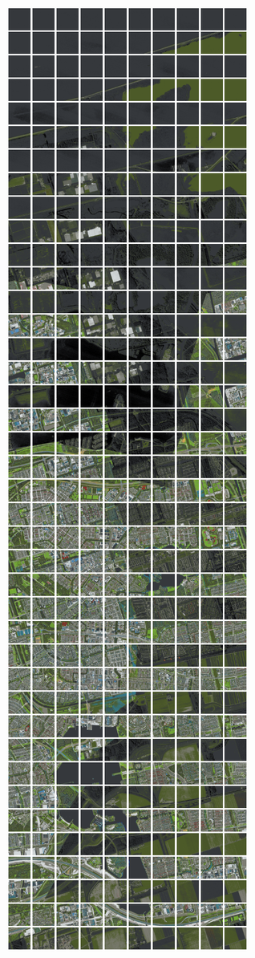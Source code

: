 <html>
<div>
<img src="https://github.com/HakkaTjakka/NL_TILE_MAP/blob/main/18/623/-1053/r.6230.-10530.png" height="44" width="44">
<img src="https://github.com/HakkaTjakka/NL_TILE_MAP/blob/main/18/623/-1053/r.6231.-10530.png" height="44" width="44">
<img src="https://github.com/HakkaTjakka/NL_TILE_MAP/blob/main/18/623/-1053/r.6232.-10530.png" height="44" width="44">
<img src="https://github.com/HakkaTjakka/NL_TILE_MAP/blob/main/18/623/-1053/r.6233.-10530.png" height="44" width="44">
<img src="https://github.com/HakkaTjakka/NL_TILE_MAP/blob/main/18/623/-1053/r.6234.-10530.png" height="44" width="44">
<img src="https://github.com/HakkaTjakka/NL_TILE_MAP/blob/main/18/623/-1053/r.6235.-10530.png" height="44" width="44">
<img src="https://github.com/HakkaTjakka/NL_TILE_MAP/blob/main/18/623/-1053/r.6236.-10530.png" height="44" width="44">
<img src="https://github.com/HakkaTjakka/NL_TILE_MAP/blob/main/18/623/-1053/r.6237.-10530.png" height="44" width="44">
<img src="https://github.com/HakkaTjakka/NL_TILE_MAP/blob/main/18/623/-1053/r.6238.-10530.png" height="44" width="44">
<img src="https://github.com/HakkaTjakka/NL_TILE_MAP/blob/main/18/623/-1053/r.6239.-10530.png" height="44" width="44">
<img src="https://github.com/HakkaTjakka/NL_TILE_MAP/blob/main/18/624/-1053/r.6240.-10530.png" height="44" width="44">
<img src="https://github.com/HakkaTjakka/NL_TILE_MAP/blob/main/18/624/-1053/r.6241.-10530.png" height="44" width="44">
<img src="https://github.com/HakkaTjakka/NL_TILE_MAP/blob/main/18/624/-1053/r.6242.-10530.png" height="44" width="44">
<img src="https://github.com/HakkaTjakka/NL_TILE_MAP/blob/main/18/624/-1053/r.6243.-10530.png" height="44" width="44">
<img src="https://github.com/HakkaTjakka/NL_TILE_MAP/blob/main/18/624/-1053/r.6244.-10530.png" height="44" width="44">
<img src="https://github.com/HakkaTjakka/NL_TILE_MAP/blob/main/18/624/-1053/r.6245.-10530.png" height="44" width="44">
<img src="https://github.com/HakkaTjakka/NL_TILE_MAP/blob/main/18/624/-1053/r.6246.-10530.png" height="44" width="44">
<img src="https://github.com/HakkaTjakka/NL_TILE_MAP/blob/main/18/624/-1053/r.6247.-10530.png" height="44" width="44">
<img src="https://github.com/HakkaTjakka/NL_TILE_MAP/blob/main/18/624/-1053/r.6248.-10530.png" height="44" width="44">
<img src="https://github.com/HakkaTjakka/NL_TILE_MAP/blob/main/18/624/-1053/r.6249.-10530.png" height="44" width="44">
<br>
<img src="https://github.com/HakkaTjakka/NL_TILE_MAP/blob/main/18/623/-1053/r.6230.-10529.png" height="44" width="44">
<img src="https://github.com/HakkaTjakka/NL_TILE_MAP/blob/main/18/623/-1053/r.6231.-10529.png" height="44" width="44">
<img src="https://github.com/HakkaTjakka/NL_TILE_MAP/blob/main/18/623/-1053/r.6232.-10529.png" height="44" width="44">
<img src="https://github.com/HakkaTjakka/NL_TILE_MAP/blob/main/18/623/-1053/r.6233.-10529.png" height="44" width="44">
<img src="https://github.com/HakkaTjakka/NL_TILE_MAP/blob/main/18/623/-1053/r.6234.-10529.png" height="44" width="44">
<img src="https://github.com/HakkaTjakka/NL_TILE_MAP/blob/main/18/623/-1053/r.6235.-10529.png" height="44" width="44">
<img src="https://github.com/HakkaTjakka/NL_TILE_MAP/blob/main/18/623/-1053/r.6236.-10529.png" height="44" width="44">
<img src="https://github.com/HakkaTjakka/NL_TILE_MAP/blob/main/18/623/-1053/r.6237.-10529.png" height="44" width="44">
<img src="https://github.com/HakkaTjakka/NL_TILE_MAP/blob/main/18/623/-1053/r.6238.-10529.png" height="44" width="44">
<img src="https://github.com/HakkaTjakka/NL_TILE_MAP/blob/main/18/623/-1053/r.6239.-10529.png" height="44" width="44">
<img src="https://github.com/HakkaTjakka/NL_TILE_MAP/blob/main/18/624/-1053/r.6240.-10529.png" height="44" width="44">
<img src="https://github.com/HakkaTjakka/NL_TILE_MAP/blob/main/18/624/-1053/r.6241.-10529.png" height="44" width="44">
<img src="https://github.com/HakkaTjakka/NL_TILE_MAP/blob/main/18/624/-1053/r.6242.-10529.png" height="44" width="44">
<img src="https://github.com/HakkaTjakka/NL_TILE_MAP/blob/main/18/624/-1053/r.6243.-10529.png" height="44" width="44">
<img src="https://github.com/HakkaTjakka/NL_TILE_MAP/blob/main/18/624/-1053/r.6244.-10529.png" height="44" width="44">
<img src="https://github.com/HakkaTjakka/NL_TILE_MAP/blob/main/18/624/-1053/r.6245.-10529.png" height="44" width="44">
<img src="https://github.com/HakkaTjakka/NL_TILE_MAP/blob/main/18/624/-1053/r.6246.-10529.png" height="44" width="44">
<img src="https://github.com/HakkaTjakka/NL_TILE_MAP/blob/main/18/624/-1053/r.6247.-10529.png" height="44" width="44">
<img src="https://github.com/HakkaTjakka/NL_TILE_MAP/blob/main/18/624/-1053/r.6248.-10529.png" height="44" width="44">
<img src="https://github.com/HakkaTjakka/NL_TILE_MAP/blob/main/18/624/-1053/r.6249.-10529.png" height="44" width="44">
<br>
<img src="https://github.com/HakkaTjakka/NL_TILE_MAP/blob/main/18/623/-1053/r.6230.-10528.png" height="44" width="44">
<img src="https://github.com/HakkaTjakka/NL_TILE_MAP/blob/main/18/623/-1053/r.6231.-10528.png" height="44" width="44">
<img src="https://github.com/HakkaTjakka/NL_TILE_MAP/blob/main/18/623/-1053/r.6232.-10528.png" height="44" width="44">
<img src="https://github.com/HakkaTjakka/NL_TILE_MAP/blob/main/18/623/-1053/r.6233.-10528.png" height="44" width="44">
<img src="https://github.com/HakkaTjakka/NL_TILE_MAP/blob/main/18/623/-1053/r.6234.-10528.png" height="44" width="44">
<img src="https://github.com/HakkaTjakka/NL_TILE_MAP/blob/main/18/623/-1053/r.6235.-10528.png" height="44" width="44">
<img src="https://github.com/HakkaTjakka/NL_TILE_MAP/blob/main/18/623/-1053/r.6236.-10528.png" height="44" width="44">
<img src="https://github.com/HakkaTjakka/NL_TILE_MAP/blob/main/18/623/-1053/r.6237.-10528.png" height="44" width="44">
<img src="https://github.com/HakkaTjakka/NL_TILE_MAP/blob/main/18/623/-1053/r.6238.-10528.png" height="44" width="44">
<img src="https://github.com/HakkaTjakka/NL_TILE_MAP/blob/main/18/623/-1053/r.6239.-10528.png" height="44" width="44">
<img src="https://github.com/HakkaTjakka/NL_TILE_MAP/blob/main/18/624/-1053/r.6240.-10528.png" height="44" width="44">
<img src="https://github.com/HakkaTjakka/NL_TILE_MAP/blob/main/18/624/-1053/r.6241.-10528.png" height="44" width="44">
<img src="https://github.com/HakkaTjakka/NL_TILE_MAP/blob/main/18/624/-1053/r.6242.-10528.png" height="44" width="44">
<img src="https://github.com/HakkaTjakka/NL_TILE_MAP/blob/main/18/624/-1053/r.6243.-10528.png" height="44" width="44">
<img src="https://github.com/HakkaTjakka/NL_TILE_MAP/blob/main/18/624/-1053/r.6244.-10528.png" height="44" width="44">
<img src="https://github.com/HakkaTjakka/NL_TILE_MAP/blob/main/18/624/-1053/r.6245.-10528.png" height="44" width="44">
<img src="https://github.com/HakkaTjakka/NL_TILE_MAP/blob/main/18/624/-1053/r.6246.-10528.png" height="44" width="44">
<img src="https://github.com/HakkaTjakka/NL_TILE_MAP/blob/main/18/624/-1053/r.6247.-10528.png" height="44" width="44">
<img src="https://github.com/HakkaTjakka/NL_TILE_MAP/blob/main/18/624/-1053/r.6248.-10528.png" height="44" width="44">
<img src="https://github.com/HakkaTjakka/NL_TILE_MAP/blob/main/18/624/-1053/r.6249.-10528.png" height="44" width="44">
<br>
<img src="https://github.com/HakkaTjakka/NL_TILE_MAP/blob/main/18/623/-1053/r.6230.-10527.png" height="44" width="44">
<img src="https://github.com/HakkaTjakka/NL_TILE_MAP/blob/main/18/623/-1053/r.6231.-10527.png" height="44" width="44">
<img src="https://github.com/HakkaTjakka/NL_TILE_MAP/blob/main/18/623/-1053/r.6232.-10527.png" height="44" width="44">
<img src="https://github.com/HakkaTjakka/NL_TILE_MAP/blob/main/18/623/-1053/r.6233.-10527.png" height="44" width="44">
<img src="https://github.com/HakkaTjakka/NL_TILE_MAP/blob/main/18/623/-1053/r.6234.-10527.png" height="44" width="44">
<img src="https://github.com/HakkaTjakka/NL_TILE_MAP/blob/main/18/623/-1053/r.6235.-10527.png" height="44" width="44">
<img src="https://github.com/HakkaTjakka/NL_TILE_MAP/blob/main/18/623/-1053/r.6236.-10527.png" height="44" width="44">
<img src="https://github.com/HakkaTjakka/NL_TILE_MAP/blob/main/18/623/-1053/r.6237.-10527.png" height="44" width="44">
<img src="https://github.com/HakkaTjakka/NL_TILE_MAP/blob/main/18/623/-1053/r.6238.-10527.png" height="44" width="44">
<img src="https://github.com/HakkaTjakka/NL_TILE_MAP/blob/main/18/623/-1053/r.6239.-10527.png" height="44" width="44">
<img src="https://github.com/HakkaTjakka/NL_TILE_MAP/blob/main/18/624/-1053/r.6240.-10527.png" height="44" width="44">
<img src="https://github.com/HakkaTjakka/NL_TILE_MAP/blob/main/18/624/-1053/r.6241.-10527.png" height="44" width="44">
<img src="https://github.com/HakkaTjakka/NL_TILE_MAP/blob/main/18/624/-1053/r.6242.-10527.png" height="44" width="44">
<img src="https://github.com/HakkaTjakka/NL_TILE_MAP/blob/main/18/624/-1053/r.6243.-10527.png" height="44" width="44">
<img src="https://github.com/HakkaTjakka/NL_TILE_MAP/blob/main/18/624/-1053/r.6244.-10527.png" height="44" width="44">
<img src="https://github.com/HakkaTjakka/NL_TILE_MAP/blob/main/18/624/-1053/r.6245.-10527.png" height="44" width="44">
<img src="https://github.com/HakkaTjakka/NL_TILE_MAP/blob/main/18/624/-1053/r.6246.-10527.png" height="44" width="44">
<img src="https://github.com/HakkaTjakka/NL_TILE_MAP/blob/main/18/624/-1053/r.6247.-10527.png" height="44" width="44">
<img src="https://github.com/HakkaTjakka/NL_TILE_MAP/blob/main/18/624/-1053/r.6248.-10527.png" height="44" width="44">
<img src="https://github.com/HakkaTjakka/NL_TILE_MAP/blob/main/18/624/-1053/r.6249.-10527.png" height="44" width="44">
<br>
<img src="https://github.com/HakkaTjakka/NL_TILE_MAP/blob/main/18/623/-1053/r.6230.-10526.png" height="44" width="44">
<img src="https://github.com/HakkaTjakka/NL_TILE_MAP/blob/main/18/623/-1053/r.6231.-10526.png" height="44" width="44">
<img src="https://github.com/HakkaTjakka/NL_TILE_MAP/blob/main/18/623/-1053/r.6232.-10526.png" height="44" width="44">
<img src="https://github.com/HakkaTjakka/NL_TILE_MAP/blob/main/18/623/-1053/r.6233.-10526.png" height="44" width="44">
<img src="https://github.com/HakkaTjakka/NL_TILE_MAP/blob/main/18/623/-1053/r.6234.-10526.png" height="44" width="44">
<img src="https://github.com/HakkaTjakka/NL_TILE_MAP/blob/main/18/623/-1053/r.6235.-10526.png" height="44" width="44">
<img src="https://github.com/HakkaTjakka/NL_TILE_MAP/blob/main/18/623/-1053/r.6236.-10526.png" height="44" width="44">
<img src="https://github.com/HakkaTjakka/NL_TILE_MAP/blob/main/18/623/-1053/r.6237.-10526.png" height="44" width="44">
<img src="https://github.com/HakkaTjakka/NL_TILE_MAP/blob/main/18/623/-1053/r.6238.-10526.png" height="44" width="44">
<img src="https://github.com/HakkaTjakka/NL_TILE_MAP/blob/main/18/623/-1053/r.6239.-10526.png" height="44" width="44">
<img src="https://github.com/HakkaTjakka/NL_TILE_MAP/blob/main/18/624/-1053/r.6240.-10526.png" height="44" width="44">
<img src="https://github.com/HakkaTjakka/NL_TILE_MAP/blob/main/18/624/-1053/r.6241.-10526.png" height="44" width="44">
<img src="https://github.com/HakkaTjakka/NL_TILE_MAP/blob/main/18/624/-1053/r.6242.-10526.png" height="44" width="44">
<img src="https://github.com/HakkaTjakka/NL_TILE_MAP/blob/main/18/624/-1053/r.6243.-10526.png" height="44" width="44">
<img src="https://github.com/HakkaTjakka/NL_TILE_MAP/blob/main/18/624/-1053/r.6244.-10526.png" height="44" width="44">
<img src="https://github.com/HakkaTjakka/NL_TILE_MAP/blob/main/18/624/-1053/r.6245.-10526.png" height="44" width="44">
<img src="https://github.com/HakkaTjakka/NL_TILE_MAP/blob/main/18/624/-1053/r.6246.-10526.png" height="44" width="44">
<img src="https://github.com/HakkaTjakka/NL_TILE_MAP/blob/main/18/624/-1053/r.6247.-10526.png" height="44" width="44">
<img src="https://github.com/HakkaTjakka/NL_TILE_MAP/blob/main/18/624/-1053/r.6248.-10526.png" height="44" width="44">
<img src="https://github.com/HakkaTjakka/NL_TILE_MAP/blob/main/18/624/-1053/r.6249.-10526.png" height="44" width="44">
<br>
<img src="https://github.com/HakkaTjakka/NL_TILE_MAP/blob/main/18/623/-1053/r.6230.-10525.png" height="44" width="44">
<img src="https://github.com/HakkaTjakka/NL_TILE_MAP/blob/main/18/623/-1053/r.6231.-10525.png" height="44" width="44">
<img src="https://github.com/HakkaTjakka/NL_TILE_MAP/blob/main/18/623/-1053/r.6232.-10525.png" height="44" width="44">
<img src="https://github.com/HakkaTjakka/NL_TILE_MAP/blob/main/18/623/-1053/r.6233.-10525.png" height="44" width="44">
<img src="https://github.com/HakkaTjakka/NL_TILE_MAP/blob/main/18/623/-1053/r.6234.-10525.png" height="44" width="44">
<img src="https://github.com/HakkaTjakka/NL_TILE_MAP/blob/main/18/623/-1053/r.6235.-10525.png" height="44" width="44">
<img src="https://github.com/HakkaTjakka/NL_TILE_MAP/blob/main/18/623/-1053/r.6236.-10525.png" height="44" width="44">
<img src="https://github.com/HakkaTjakka/NL_TILE_MAP/blob/main/18/623/-1053/r.6237.-10525.png" height="44" width="44">
<img src="https://github.com/HakkaTjakka/NL_TILE_MAP/blob/main/18/623/-1053/r.6238.-10525.png" height="44" width="44">
<img src="https://github.com/HakkaTjakka/NL_TILE_MAP/blob/main/18/623/-1053/r.6239.-10525.png" height="44" width="44">
<img src="https://github.com/HakkaTjakka/NL_TILE_MAP/blob/main/18/624/-1053/r.6240.-10525.png" height="44" width="44">
<img src="https://github.com/HakkaTjakka/NL_TILE_MAP/blob/main/18/624/-1053/r.6241.-10525.png" height="44" width="44">
<img src="https://github.com/HakkaTjakka/NL_TILE_MAP/blob/main/18/624/-1053/r.6242.-10525.png" height="44" width="44">
<img src="https://github.com/HakkaTjakka/NL_TILE_MAP/blob/main/18/624/-1053/r.6243.-10525.png" height="44" width="44">
<img src="https://github.com/HakkaTjakka/NL_TILE_MAP/blob/main/18/624/-1053/r.6244.-10525.png" height="44" width="44">
<img src="https://github.com/HakkaTjakka/NL_TILE_MAP/blob/main/18/624/-1053/r.6245.-10525.png" height="44" width="44">
<img src="https://github.com/HakkaTjakka/NL_TILE_MAP/blob/main/18/624/-1053/r.6246.-10525.png" height="44" width="44">
<img src="https://github.com/HakkaTjakka/NL_TILE_MAP/blob/main/18/624/-1053/r.6247.-10525.png" height="44" width="44">
<img src="https://github.com/HakkaTjakka/NL_TILE_MAP/blob/main/18/624/-1053/r.6248.-10525.png" height="44" width="44">
<img src="https://github.com/HakkaTjakka/NL_TILE_MAP/blob/main/18/624/-1053/r.6249.-10525.png" height="44" width="44">
<br>
<img src="https://github.com/HakkaTjakka/NL_TILE_MAP/blob/main/18/623/-1053/r.6230.-10524.png" height="44" width="44">
<img src="https://github.com/HakkaTjakka/NL_TILE_MAP/blob/main/18/623/-1053/r.6231.-10524.png" height="44" width="44">
<img src="https://github.com/HakkaTjakka/NL_TILE_MAP/blob/main/18/623/-1053/r.6232.-10524.png" height="44" width="44">
<img src="https://github.com/HakkaTjakka/NL_TILE_MAP/blob/main/18/623/-1053/r.6233.-10524.png" height="44" width="44">
<img src="https://github.com/HakkaTjakka/NL_TILE_MAP/blob/main/18/623/-1053/r.6234.-10524.png" height="44" width="44">
<img src="https://github.com/HakkaTjakka/NL_TILE_MAP/blob/main/18/623/-1053/r.6235.-10524.png" height="44" width="44">
<img src="https://github.com/HakkaTjakka/NL_TILE_MAP/blob/main/18/623/-1053/r.6236.-10524.png" height="44" width="44">
<img src="https://github.com/HakkaTjakka/NL_TILE_MAP/blob/main/18/623/-1053/r.6237.-10524.png" height="44" width="44">
<img src="https://github.com/HakkaTjakka/NL_TILE_MAP/blob/main/18/623/-1053/r.6238.-10524.png" height="44" width="44">
<img src="https://github.com/HakkaTjakka/NL_TILE_MAP/blob/main/18/623/-1053/r.6239.-10524.png" height="44" width="44">
<img src="https://github.com/HakkaTjakka/NL_TILE_MAP/blob/main/18/624/-1053/r.6240.-10524.png" height="44" width="44">
<img src="https://github.com/HakkaTjakka/NL_TILE_MAP/blob/main/18/624/-1053/r.6241.-10524.png" height="44" width="44">
<img src="https://github.com/HakkaTjakka/NL_TILE_MAP/blob/main/18/624/-1053/r.6242.-10524.png" height="44" width="44">
<img src="https://github.com/HakkaTjakka/NL_TILE_MAP/blob/main/18/624/-1053/r.6243.-10524.png" height="44" width="44">
<img src="https://github.com/HakkaTjakka/NL_TILE_MAP/blob/main/18/624/-1053/r.6244.-10524.png" height="44" width="44">
<img src="https://github.com/HakkaTjakka/NL_TILE_MAP/blob/main/18/624/-1053/r.6245.-10524.png" height="44" width="44">
<img src="https://github.com/HakkaTjakka/NL_TILE_MAP/blob/main/18/624/-1053/r.6246.-10524.png" height="44" width="44">
<img src="https://github.com/HakkaTjakka/NL_TILE_MAP/blob/main/18/624/-1053/r.6247.-10524.png" height="44" width="44">
<img src="https://github.com/HakkaTjakka/NL_TILE_MAP/blob/main/18/624/-1053/r.6248.-10524.png" height="44" width="44">
<img src="https://github.com/HakkaTjakka/NL_TILE_MAP/blob/main/18/624/-1053/r.6249.-10524.png" height="44" width="44">
<br>
<img src="https://github.com/HakkaTjakka/NL_TILE_MAP/blob/main/18/623/-1053/r.6230.-10523.png" height="44" width="44">
<img src="https://github.com/HakkaTjakka/NL_TILE_MAP/blob/main/18/623/-1053/r.6231.-10523.png" height="44" width="44">
<img src="https://github.com/HakkaTjakka/NL_TILE_MAP/blob/main/18/623/-1053/r.6232.-10523.png" height="44" width="44">
<img src="https://github.com/HakkaTjakka/NL_TILE_MAP/blob/main/18/623/-1053/r.6233.-10523.png" height="44" width="44">
<img src="https://github.com/HakkaTjakka/NL_TILE_MAP/blob/main/18/623/-1053/r.6234.-10523.png" height="44" width="44">
<img src="https://github.com/HakkaTjakka/NL_TILE_MAP/blob/main/18/623/-1053/r.6235.-10523.png" height="44" width="44">
<img src="https://github.com/HakkaTjakka/NL_TILE_MAP/blob/main/18/623/-1053/r.6236.-10523.png" height="44" width="44">
<img src="https://github.com/HakkaTjakka/NL_TILE_MAP/blob/main/18/623/-1053/r.6237.-10523.png" height="44" width="44">
<img src="https://github.com/HakkaTjakka/NL_TILE_MAP/blob/main/18/623/-1053/r.6238.-10523.png" height="44" width="44">
<img src="https://github.com/HakkaTjakka/NL_TILE_MAP/blob/main/18/623/-1053/r.6239.-10523.png" height="44" width="44">
<img src="https://github.com/HakkaTjakka/NL_TILE_MAP/blob/main/18/624/-1053/r.6240.-10523.png" height="44" width="44">
<img src="https://github.com/HakkaTjakka/NL_TILE_MAP/blob/main/18/624/-1053/r.6241.-10523.png" height="44" width="44">
<img src="https://github.com/HakkaTjakka/NL_TILE_MAP/blob/main/18/624/-1053/r.6242.-10523.png" height="44" width="44">
<img src="https://github.com/HakkaTjakka/NL_TILE_MAP/blob/main/18/624/-1053/r.6243.-10523.png" height="44" width="44">
<img src="https://github.com/HakkaTjakka/NL_TILE_MAP/blob/main/18/624/-1053/r.6244.-10523.png" height="44" width="44">
<img src="https://github.com/HakkaTjakka/NL_TILE_MAP/blob/main/18/624/-1053/r.6245.-10523.png" height="44" width="44">
<img src="https://github.com/HakkaTjakka/NL_TILE_MAP/blob/main/18/624/-1053/r.6246.-10523.png" height="44" width="44">
<img src="https://github.com/HakkaTjakka/NL_TILE_MAP/blob/main/18/624/-1053/r.6247.-10523.png" height="44" width="44">
<img src="https://github.com/HakkaTjakka/NL_TILE_MAP/blob/main/18/624/-1053/r.6248.-10523.png" height="44" width="44">
<img src="https://github.com/HakkaTjakka/NL_TILE_MAP/blob/main/18/624/-1053/r.6249.-10523.png" height="44" width="44">
<br>
<img src="https://github.com/HakkaTjakka/NL_TILE_MAP/blob/main/18/623/-1053/r.6230.-10522.png" height="44" width="44">
<img src="https://github.com/HakkaTjakka/NL_TILE_MAP/blob/main/18/623/-1053/r.6231.-10522.png" height="44" width="44">
<img src="https://github.com/HakkaTjakka/NL_TILE_MAP/blob/main/18/623/-1053/r.6232.-10522.png" height="44" width="44">
<img src="https://github.com/HakkaTjakka/NL_TILE_MAP/blob/main/18/623/-1053/r.6233.-10522.png" height="44" width="44">
<img src="https://github.com/HakkaTjakka/NL_TILE_MAP/blob/main/18/623/-1053/r.6234.-10522.png" height="44" width="44">
<img src="https://github.com/HakkaTjakka/NL_TILE_MAP/blob/main/18/623/-1053/r.6235.-10522.png" height="44" width="44">
<img src="https://github.com/HakkaTjakka/NL_TILE_MAP/blob/main/18/623/-1053/r.6236.-10522.png" height="44" width="44">
<img src="https://github.com/HakkaTjakka/NL_TILE_MAP/blob/main/18/623/-1053/r.6237.-10522.png" height="44" width="44">
<img src="https://github.com/HakkaTjakka/NL_TILE_MAP/blob/main/18/623/-1053/r.6238.-10522.png" height="44" width="44">
<img src="https://github.com/HakkaTjakka/NL_TILE_MAP/blob/main/18/623/-1053/r.6239.-10522.png" height="44" width="44">
<img src="https://github.com/HakkaTjakka/NL_TILE_MAP/blob/main/18/624/-1053/r.6240.-10522.png" height="44" width="44">
<img src="https://github.com/HakkaTjakka/NL_TILE_MAP/blob/main/18/624/-1053/r.6241.-10522.png" height="44" width="44">
<img src="https://github.com/HakkaTjakka/NL_TILE_MAP/blob/main/18/624/-1053/r.6242.-10522.png" height="44" width="44">
<img src="https://github.com/HakkaTjakka/NL_TILE_MAP/blob/main/18/624/-1053/r.6243.-10522.png" height="44" width="44">
<img src="https://github.com/HakkaTjakka/NL_TILE_MAP/blob/main/18/624/-1053/r.6244.-10522.png" height="44" width="44">
<img src="https://github.com/HakkaTjakka/NL_TILE_MAP/blob/main/18/624/-1053/r.6245.-10522.png" height="44" width="44">
<img src="https://github.com/HakkaTjakka/NL_TILE_MAP/blob/main/18/624/-1053/r.6246.-10522.png" height="44" width="44">
<img src="https://github.com/HakkaTjakka/NL_TILE_MAP/blob/main/18/624/-1053/r.6247.-10522.png" height="44" width="44">
<img src="https://github.com/HakkaTjakka/NL_TILE_MAP/blob/main/18/624/-1053/r.6248.-10522.png" height="44" width="44">
<img src="https://github.com/HakkaTjakka/NL_TILE_MAP/blob/main/18/624/-1053/r.6249.-10522.png" height="44" width="44">
<br>
<img src="https://github.com/HakkaTjakka/NL_TILE_MAP/blob/main/18/623/-1053/r.6230.-10521.png" height="44" width="44">
<img src="https://github.com/HakkaTjakka/NL_TILE_MAP/blob/main/18/623/-1053/r.6231.-10521.png" height="44" width="44">
<img src="https://github.com/HakkaTjakka/NL_TILE_MAP/blob/main/18/623/-1053/r.6232.-10521.png" height="44" width="44">
<img src="https://github.com/HakkaTjakka/NL_TILE_MAP/blob/main/18/623/-1053/r.6233.-10521.png" height="44" width="44">
<img src="https://github.com/HakkaTjakka/NL_TILE_MAP/blob/main/18/623/-1053/r.6234.-10521.png" height="44" width="44">
<img src="https://github.com/HakkaTjakka/NL_TILE_MAP/blob/main/18/623/-1053/r.6235.-10521.png" height="44" width="44">
<img src="https://github.com/HakkaTjakka/NL_TILE_MAP/blob/main/18/623/-1053/r.6236.-10521.png" height="44" width="44">
<img src="https://github.com/HakkaTjakka/NL_TILE_MAP/blob/main/18/623/-1053/r.6237.-10521.png" height="44" width="44">
<img src="https://github.com/HakkaTjakka/NL_TILE_MAP/blob/main/18/623/-1053/r.6238.-10521.png" height="44" width="44">
<img src="https://github.com/HakkaTjakka/NL_TILE_MAP/blob/main/18/623/-1053/r.6239.-10521.png" height="44" width="44">
<img src="https://github.com/HakkaTjakka/NL_TILE_MAP/blob/main/18/624/-1053/r.6240.-10521.png" height="44" width="44">
<img src="https://github.com/HakkaTjakka/NL_TILE_MAP/blob/main/18/624/-1053/r.6241.-10521.png" height="44" width="44">
<img src="https://github.com/HakkaTjakka/NL_TILE_MAP/blob/main/18/624/-1053/r.6242.-10521.png" height="44" width="44">
<img src="https://github.com/HakkaTjakka/NL_TILE_MAP/blob/main/18/624/-1053/r.6243.-10521.png" height="44" width="44">
<img src="https://github.com/HakkaTjakka/NL_TILE_MAP/blob/main/18/624/-1053/r.6244.-10521.png" height="44" width="44">
<img src="https://github.com/HakkaTjakka/NL_TILE_MAP/blob/main/18/624/-1053/r.6245.-10521.png" height="44" width="44">
<img src="https://github.com/HakkaTjakka/NL_TILE_MAP/blob/main/18/624/-1053/r.6246.-10521.png" height="44" width="44">
<img src="https://github.com/HakkaTjakka/NL_TILE_MAP/blob/main/18/624/-1053/r.6247.-10521.png" height="44" width="44">
<img src="https://github.com/HakkaTjakka/NL_TILE_MAP/blob/main/18/624/-1053/r.6248.-10521.png" height="44" width="44">
<img src="https://github.com/HakkaTjakka/NL_TILE_MAP/blob/main/18/624/-1053/r.6249.-10521.png" height="44" width="44">
<br>
<img src="https://github.com/HakkaTjakka/NL_TILE_MAP/blob/main/18/623/-1052/r.6230.-10520.png" height="44" width="44">
<img src="https://github.com/HakkaTjakka/NL_TILE_MAP/blob/main/18/623/-1052/r.6231.-10520.png" height="44" width="44">
<img src="https://github.com/HakkaTjakka/NL_TILE_MAP/blob/main/18/623/-1052/r.6232.-10520.png" height="44" width="44">
<img src="https://github.com/HakkaTjakka/NL_TILE_MAP/blob/main/18/623/-1052/r.6233.-10520.png" height="44" width="44">
<img src="https://github.com/HakkaTjakka/NL_TILE_MAP/blob/main/18/623/-1052/r.6234.-10520.png" height="44" width="44">
<img src="https://github.com/HakkaTjakka/NL_TILE_MAP/blob/main/18/623/-1052/r.6235.-10520.png" height="44" width="44">
<img src="https://github.com/HakkaTjakka/NL_TILE_MAP/blob/main/18/623/-1052/r.6236.-10520.png" height="44" width="44">
<img src="https://github.com/HakkaTjakka/NL_TILE_MAP/blob/main/18/623/-1052/r.6237.-10520.png" height="44" width="44">
<img src="https://github.com/HakkaTjakka/NL_TILE_MAP/blob/main/18/623/-1052/r.6238.-10520.png" height="44" width="44">
<img src="https://github.com/HakkaTjakka/NL_TILE_MAP/blob/main/18/623/-1052/r.6239.-10520.png" height="44" width="44">
<img src="https://github.com/HakkaTjakka/NL_TILE_MAP/blob/main/18/624/-1052/r.6240.-10520.png" height="44" width="44">
<img src="https://github.com/HakkaTjakka/NL_TILE_MAP/blob/main/18/624/-1052/r.6241.-10520.png" height="44" width="44">
<img src="https://github.com/HakkaTjakka/NL_TILE_MAP/blob/main/18/624/-1052/r.6242.-10520.png" height="44" width="44">
<img src="https://github.com/HakkaTjakka/NL_TILE_MAP/blob/main/18/624/-1052/r.6243.-10520.png" height="44" width="44">
<img src="https://github.com/HakkaTjakka/NL_TILE_MAP/blob/main/18/624/-1052/r.6244.-10520.png" height="44" width="44">
<img src="https://github.com/HakkaTjakka/NL_TILE_MAP/blob/main/18/624/-1052/r.6245.-10520.png" height="44" width="44">
<img src="https://github.com/HakkaTjakka/NL_TILE_MAP/blob/main/18/624/-1052/r.6246.-10520.png" height="44" width="44">
<img src="https://github.com/HakkaTjakka/NL_TILE_MAP/blob/main/18/624/-1052/r.6247.-10520.png" height="44" width="44">
<img src="https://github.com/HakkaTjakka/NL_TILE_MAP/blob/main/18/624/-1052/r.6248.-10520.png" height="44" width="44">
<img src="https://github.com/HakkaTjakka/NL_TILE_MAP/blob/main/18/624/-1052/r.6249.-10520.png" height="44" width="44">
<br>
<img src="https://github.com/HakkaTjakka/NL_TILE_MAP/blob/main/18/623/-1052/r.6230.-10519.png" height="44" width="44">
<img src="https://github.com/HakkaTjakka/NL_TILE_MAP/blob/main/18/623/-1052/r.6231.-10519.png" height="44" width="44">
<img src="https://github.com/HakkaTjakka/NL_TILE_MAP/blob/main/18/623/-1052/r.6232.-10519.png" height="44" width="44">
<img src="https://github.com/HakkaTjakka/NL_TILE_MAP/blob/main/18/623/-1052/r.6233.-10519.png" height="44" width="44">
<img src="https://github.com/HakkaTjakka/NL_TILE_MAP/blob/main/18/623/-1052/r.6234.-10519.png" height="44" width="44">
<img src="https://github.com/HakkaTjakka/NL_TILE_MAP/blob/main/18/623/-1052/r.6235.-10519.png" height="44" width="44">
<img src="https://github.com/HakkaTjakka/NL_TILE_MAP/blob/main/18/623/-1052/r.6236.-10519.png" height="44" width="44">
<img src="https://github.com/HakkaTjakka/NL_TILE_MAP/blob/main/18/623/-1052/r.6237.-10519.png" height="44" width="44">
<img src="https://github.com/HakkaTjakka/NL_TILE_MAP/blob/main/18/623/-1052/r.6238.-10519.png" height="44" width="44">
<img src="https://github.com/HakkaTjakka/NL_TILE_MAP/blob/main/18/623/-1052/r.6239.-10519.png" height="44" width="44">
<img src="https://github.com/HakkaTjakka/NL_TILE_MAP/blob/main/18/624/-1052/r.6240.-10519.png" height="44" width="44">
<img src="https://github.com/HakkaTjakka/NL_TILE_MAP/blob/main/18/624/-1052/r.6241.-10519.png" height="44" width="44">
<img src="https://github.com/HakkaTjakka/NL_TILE_MAP/blob/main/18/624/-1052/r.6242.-10519.png" height="44" width="44">
<img src="https://github.com/HakkaTjakka/NL_TILE_MAP/blob/main/18/624/-1052/r.6243.-10519.png" height="44" width="44">
<img src="https://github.com/HakkaTjakka/NL_TILE_MAP/blob/main/18/624/-1052/r.6244.-10519.png" height="44" width="44">
<img src="https://github.com/HakkaTjakka/NL_TILE_MAP/blob/main/18/624/-1052/r.6245.-10519.png" height="44" width="44">
<img src="https://github.com/HakkaTjakka/NL_TILE_MAP/blob/main/18/624/-1052/r.6246.-10519.png" height="44" width="44">
<img src="https://github.com/HakkaTjakka/NL_TILE_MAP/blob/main/18/624/-1052/r.6247.-10519.png" height="44" width="44">
<img src="https://github.com/HakkaTjakka/NL_TILE_MAP/blob/main/18/624/-1052/r.6248.-10519.png" height="44" width="44">
<img src="https://github.com/HakkaTjakka/NL_TILE_MAP/blob/main/18/624/-1052/r.6249.-10519.png" height="44" width="44">
<br>
<img src="https://github.com/HakkaTjakka/NL_TILE_MAP/blob/main/18/623/-1052/r.6230.-10518.png" height="44" width="44">
<img src="https://github.com/HakkaTjakka/NL_TILE_MAP/blob/main/18/623/-1052/r.6231.-10518.png" height="44" width="44">
<img src="https://github.com/HakkaTjakka/NL_TILE_MAP/blob/main/18/623/-1052/r.6232.-10518.png" height="44" width="44">
<img src="https://github.com/HakkaTjakka/NL_TILE_MAP/blob/main/18/623/-1052/r.6233.-10518.png" height="44" width="44">
<img src="https://github.com/HakkaTjakka/NL_TILE_MAP/blob/main/18/623/-1052/r.6234.-10518.png" height="44" width="44">
<img src="https://github.com/HakkaTjakka/NL_TILE_MAP/blob/main/18/623/-1052/r.6235.-10518.png" height="44" width="44">
<img src="https://github.com/HakkaTjakka/NL_TILE_MAP/blob/main/18/623/-1052/r.6236.-10518.png" height="44" width="44">
<img src="https://github.com/HakkaTjakka/NL_TILE_MAP/blob/main/18/623/-1052/r.6237.-10518.png" height="44" width="44">
<img src="https://github.com/HakkaTjakka/NL_TILE_MAP/blob/main/18/623/-1052/r.6238.-10518.png" height="44" width="44">
<img src="https://github.com/HakkaTjakka/NL_TILE_MAP/blob/main/18/623/-1052/r.6239.-10518.png" height="44" width="44">
<img src="https://github.com/HakkaTjakka/NL_TILE_MAP/blob/main/18/624/-1052/r.6240.-10518.png" height="44" width="44">
<img src="https://github.com/HakkaTjakka/NL_TILE_MAP/blob/main/18/624/-1052/r.6241.-10518.png" height="44" width="44">
<img src="https://github.com/HakkaTjakka/NL_TILE_MAP/blob/main/18/624/-1052/r.6242.-10518.png" height="44" width="44">
<img src="https://github.com/HakkaTjakka/NL_TILE_MAP/blob/main/18/624/-1052/r.6243.-10518.png" height="44" width="44">
<img src="https://github.com/HakkaTjakka/NL_TILE_MAP/blob/main/18/624/-1052/r.6244.-10518.png" height="44" width="44">
<img src="https://github.com/HakkaTjakka/NL_TILE_MAP/blob/main/18/624/-1052/r.6245.-10518.png" height="44" width="44">
<img src="https://github.com/HakkaTjakka/NL_TILE_MAP/blob/main/18/624/-1052/r.6246.-10518.png" height="44" width="44">
<img src="https://github.com/HakkaTjakka/NL_TILE_MAP/blob/main/18/624/-1052/r.6247.-10518.png" height="44" width="44">
<img src="https://github.com/HakkaTjakka/NL_TILE_MAP/blob/main/18/624/-1052/r.6248.-10518.png" height="44" width="44">
<img src="https://github.com/HakkaTjakka/NL_TILE_MAP/blob/main/18/624/-1052/r.6249.-10518.png" height="44" width="44">
<br>
<img src="https://github.com/HakkaTjakka/NL_TILE_MAP/blob/main/18/623/-1052/r.6230.-10517.png" height="44" width="44">
<img src="https://github.com/HakkaTjakka/NL_TILE_MAP/blob/main/18/623/-1052/r.6231.-10517.png" height="44" width="44">
<img src="https://github.com/HakkaTjakka/NL_TILE_MAP/blob/main/18/623/-1052/r.6232.-10517.png" height="44" width="44">
<img src="https://github.com/HakkaTjakka/NL_TILE_MAP/blob/main/18/623/-1052/r.6233.-10517.png" height="44" width="44">
<img src="https://github.com/HakkaTjakka/NL_TILE_MAP/blob/main/18/623/-1052/r.6234.-10517.png" height="44" width="44">
<img src="https://github.com/HakkaTjakka/NL_TILE_MAP/blob/main/18/623/-1052/r.6235.-10517.png" height="44" width="44">
<img src="https://github.com/HakkaTjakka/NL_TILE_MAP/blob/main/18/623/-1052/r.6236.-10517.png" height="44" width="44">
<img src="https://github.com/HakkaTjakka/NL_TILE_MAP/blob/main/18/623/-1052/r.6237.-10517.png" height="44" width="44">
<img src="https://github.com/HakkaTjakka/NL_TILE_MAP/blob/main/18/623/-1052/r.6238.-10517.png" height="44" width="44">
<img src="https://github.com/HakkaTjakka/NL_TILE_MAP/blob/main/18/623/-1052/r.6239.-10517.png" height="44" width="44">
<img src="https://github.com/HakkaTjakka/NL_TILE_MAP/blob/main/18/624/-1052/r.6240.-10517.png" height="44" width="44">
<img src="https://github.com/HakkaTjakka/NL_TILE_MAP/blob/main/18/624/-1052/r.6241.-10517.png" height="44" width="44">
<img src="https://github.com/HakkaTjakka/NL_TILE_MAP/blob/main/18/624/-1052/r.6242.-10517.png" height="44" width="44">
<img src="https://github.com/HakkaTjakka/NL_TILE_MAP/blob/main/18/624/-1052/r.6243.-10517.png" height="44" width="44">
<img src="https://github.com/HakkaTjakka/NL_TILE_MAP/blob/main/18/624/-1052/r.6244.-10517.png" height="44" width="44">
<img src="https://github.com/HakkaTjakka/NL_TILE_MAP/blob/main/18/624/-1052/r.6245.-10517.png" height="44" width="44">
<img src="https://github.com/HakkaTjakka/NL_TILE_MAP/blob/main/18/624/-1052/r.6246.-10517.png" height="44" width="44">
<img src="https://github.com/HakkaTjakka/NL_TILE_MAP/blob/main/18/624/-1052/r.6247.-10517.png" height="44" width="44">
<img src="https://github.com/HakkaTjakka/NL_TILE_MAP/blob/main/18/624/-1052/r.6248.-10517.png" height="44" width="44">
<img src="https://github.com/HakkaTjakka/NL_TILE_MAP/blob/main/18/624/-1052/r.6249.-10517.png" height="44" width="44">
<br>
<img src="https://github.com/HakkaTjakka/NL_TILE_MAP/blob/main/18/623/-1052/r.6230.-10516.png" height="44" width="44">
<img src="https://github.com/HakkaTjakka/NL_TILE_MAP/blob/main/18/623/-1052/r.6231.-10516.png" height="44" width="44">
<img src="https://github.com/HakkaTjakka/NL_TILE_MAP/blob/main/18/623/-1052/r.6232.-10516.png" height="44" width="44">
<img src="https://github.com/HakkaTjakka/NL_TILE_MAP/blob/main/18/623/-1052/r.6233.-10516.png" height="44" width="44">
<img src="https://github.com/HakkaTjakka/NL_TILE_MAP/blob/main/18/623/-1052/r.6234.-10516.png" height="44" width="44">
<img src="https://github.com/HakkaTjakka/NL_TILE_MAP/blob/main/18/623/-1052/r.6235.-10516.png" height="44" width="44">
<img src="https://github.com/HakkaTjakka/NL_TILE_MAP/blob/main/18/623/-1052/r.6236.-10516.png" height="44" width="44">
<img src="https://github.com/HakkaTjakka/NL_TILE_MAP/blob/main/18/623/-1052/r.6237.-10516.png" height="44" width="44">
<img src="https://github.com/HakkaTjakka/NL_TILE_MAP/blob/main/18/623/-1052/r.6238.-10516.png" height="44" width="44">
<img src="https://github.com/HakkaTjakka/NL_TILE_MAP/blob/main/18/623/-1052/r.6239.-10516.png" height="44" width="44">
<img src="https://github.com/HakkaTjakka/NL_TILE_MAP/blob/main/18/624/-1052/r.6240.-10516.png" height="44" width="44">
<img src="https://github.com/HakkaTjakka/NL_TILE_MAP/blob/main/18/624/-1052/r.6241.-10516.png" height="44" width="44">
<img src="https://github.com/HakkaTjakka/NL_TILE_MAP/blob/main/18/624/-1052/r.6242.-10516.png" height="44" width="44">
<img src="https://github.com/HakkaTjakka/NL_TILE_MAP/blob/main/18/624/-1052/r.6243.-10516.png" height="44" width="44">
<img src="https://github.com/HakkaTjakka/NL_TILE_MAP/blob/main/18/624/-1052/r.6244.-10516.png" height="44" width="44">
<img src="https://github.com/HakkaTjakka/NL_TILE_MAP/blob/main/18/624/-1052/r.6245.-10516.png" height="44" width="44">
<img src="https://github.com/HakkaTjakka/NL_TILE_MAP/blob/main/18/624/-1052/r.6246.-10516.png" height="44" width="44">
<img src="https://github.com/HakkaTjakka/NL_TILE_MAP/blob/main/18/624/-1052/r.6247.-10516.png" height="44" width="44">
<img src="https://github.com/HakkaTjakka/NL_TILE_MAP/blob/main/18/624/-1052/r.6248.-10516.png" height="44" width="44">
<img src="https://github.com/HakkaTjakka/NL_TILE_MAP/blob/main/18/624/-1052/r.6249.-10516.png" height="44" width="44">
<br>
<img src="https://github.com/HakkaTjakka/NL_TILE_MAP/blob/main/18/623/-1052/r.6230.-10515.png" height="44" width="44">
<img src="https://github.com/HakkaTjakka/NL_TILE_MAP/blob/main/18/623/-1052/r.6231.-10515.png" height="44" width="44">
<img src="https://github.com/HakkaTjakka/NL_TILE_MAP/blob/main/18/623/-1052/r.6232.-10515.png" height="44" width="44">
<img src="https://github.com/HakkaTjakka/NL_TILE_MAP/blob/main/18/623/-1052/r.6233.-10515.png" height="44" width="44">
<img src="https://github.com/HakkaTjakka/NL_TILE_MAP/blob/main/18/623/-1052/r.6234.-10515.png" height="44" width="44">
<img src="https://github.com/HakkaTjakka/NL_TILE_MAP/blob/main/18/623/-1052/r.6235.-10515.png" height="44" width="44">
<img src="https://github.com/HakkaTjakka/NL_TILE_MAP/blob/main/18/623/-1052/r.6236.-10515.png" height="44" width="44">
<img src="https://github.com/HakkaTjakka/NL_TILE_MAP/blob/main/18/623/-1052/r.6237.-10515.png" height="44" width="44">
<img src="https://github.com/HakkaTjakka/NL_TILE_MAP/blob/main/18/623/-1052/r.6238.-10515.png" height="44" width="44">
<img src="https://github.com/HakkaTjakka/NL_TILE_MAP/blob/main/18/623/-1052/r.6239.-10515.png" height="44" width="44">
<img src="https://github.com/HakkaTjakka/NL_TILE_MAP/blob/main/18/624/-1052/r.6240.-10515.png" height="44" width="44">
<img src="https://github.com/HakkaTjakka/NL_TILE_MAP/blob/main/18/624/-1052/r.6241.-10515.png" height="44" width="44">
<img src="https://github.com/HakkaTjakka/NL_TILE_MAP/blob/main/18/624/-1052/r.6242.-10515.png" height="44" width="44">
<img src="https://github.com/HakkaTjakka/NL_TILE_MAP/blob/main/18/624/-1052/r.6243.-10515.png" height="44" width="44">
<img src="https://github.com/HakkaTjakka/NL_TILE_MAP/blob/main/18/624/-1052/r.6244.-10515.png" height="44" width="44">
<img src="https://github.com/HakkaTjakka/NL_TILE_MAP/blob/main/18/624/-1052/r.6245.-10515.png" height="44" width="44">
<img src="https://github.com/HakkaTjakka/NL_TILE_MAP/blob/main/18/624/-1052/r.6246.-10515.png" height="44" width="44">
<img src="https://github.com/HakkaTjakka/NL_TILE_MAP/blob/main/18/624/-1052/r.6247.-10515.png" height="44" width="44">
<img src="https://github.com/HakkaTjakka/NL_TILE_MAP/blob/main/18/624/-1052/r.6248.-10515.png" height="44" width="44">
<img src="https://github.com/HakkaTjakka/NL_TILE_MAP/blob/main/18/624/-1052/r.6249.-10515.png" height="44" width="44">
<br>
<img src="https://github.com/HakkaTjakka/NL_TILE_MAP/blob/main/18/623/-1052/r.6230.-10514.png" height="44" width="44">
<img src="https://github.com/HakkaTjakka/NL_TILE_MAP/blob/main/18/623/-1052/r.6231.-10514.png" height="44" width="44">
<img src="https://github.com/HakkaTjakka/NL_TILE_MAP/blob/main/18/623/-1052/r.6232.-10514.png" height="44" width="44">
<img src="https://github.com/HakkaTjakka/NL_TILE_MAP/blob/main/18/623/-1052/r.6233.-10514.png" height="44" width="44">
<img src="https://github.com/HakkaTjakka/NL_TILE_MAP/blob/main/18/623/-1052/r.6234.-10514.png" height="44" width="44">
<img src="https://github.com/HakkaTjakka/NL_TILE_MAP/blob/main/18/623/-1052/r.6235.-10514.png" height="44" width="44">
<img src="https://github.com/HakkaTjakka/NL_TILE_MAP/blob/main/18/623/-1052/r.6236.-10514.png" height="44" width="44">
<img src="https://github.com/HakkaTjakka/NL_TILE_MAP/blob/main/18/623/-1052/r.6237.-10514.png" height="44" width="44">
<img src="https://github.com/HakkaTjakka/NL_TILE_MAP/blob/main/18/623/-1052/r.6238.-10514.png" height="44" width="44">
<img src="https://github.com/HakkaTjakka/NL_TILE_MAP/blob/main/18/623/-1052/r.6239.-10514.png" height="44" width="44">
<img src="https://github.com/HakkaTjakka/NL_TILE_MAP/blob/main/18/624/-1052/r.6240.-10514.png" height="44" width="44">
<img src="https://github.com/HakkaTjakka/NL_TILE_MAP/blob/main/18/624/-1052/r.6241.-10514.png" height="44" width="44">
<img src="https://github.com/HakkaTjakka/NL_TILE_MAP/blob/main/18/624/-1052/r.6242.-10514.png" height="44" width="44">
<img src="https://github.com/HakkaTjakka/NL_TILE_MAP/blob/main/18/624/-1052/r.6243.-10514.png" height="44" width="44">
<img src="https://github.com/HakkaTjakka/NL_TILE_MAP/blob/main/18/624/-1052/r.6244.-10514.png" height="44" width="44">
<img src="https://github.com/HakkaTjakka/NL_TILE_MAP/blob/main/18/624/-1052/r.6245.-10514.png" height="44" width="44">
<img src="https://github.com/HakkaTjakka/NL_TILE_MAP/blob/main/18/624/-1052/r.6246.-10514.png" height="44" width="44">
<img src="https://github.com/HakkaTjakka/NL_TILE_MAP/blob/main/18/624/-1052/r.6247.-10514.png" height="44" width="44">
<img src="https://github.com/HakkaTjakka/NL_TILE_MAP/blob/main/18/624/-1052/r.6248.-10514.png" height="44" width="44">
<img src="https://github.com/HakkaTjakka/NL_TILE_MAP/blob/main/18/624/-1052/r.6249.-10514.png" height="44" width="44">
<br>
<img src="https://github.com/HakkaTjakka/NL_TILE_MAP/blob/main/18/623/-1052/r.6230.-10513.png" height="44" width="44">
<img src="https://github.com/HakkaTjakka/NL_TILE_MAP/blob/main/18/623/-1052/r.6231.-10513.png" height="44" width="44">
<img src="https://github.com/HakkaTjakka/NL_TILE_MAP/blob/main/18/623/-1052/r.6232.-10513.png" height="44" width="44">
<img src="https://github.com/HakkaTjakka/NL_TILE_MAP/blob/main/18/623/-1052/r.6233.-10513.png" height="44" width="44">
<img src="https://github.com/HakkaTjakka/NL_TILE_MAP/blob/main/18/623/-1052/r.6234.-10513.png" height="44" width="44">
<img src="https://github.com/HakkaTjakka/NL_TILE_MAP/blob/main/18/623/-1052/r.6235.-10513.png" height="44" width="44">
<img src="https://github.com/HakkaTjakka/NL_TILE_MAP/blob/main/18/623/-1052/r.6236.-10513.png" height="44" width="44">
<img src="https://github.com/HakkaTjakka/NL_TILE_MAP/blob/main/18/623/-1052/r.6237.-10513.png" height="44" width="44">
<img src="https://github.com/HakkaTjakka/NL_TILE_MAP/blob/main/18/623/-1052/r.6238.-10513.png" height="44" width="44">
<img src="https://github.com/HakkaTjakka/NL_TILE_MAP/blob/main/18/623/-1052/r.6239.-10513.png" height="44" width="44">
<img src="https://github.com/HakkaTjakka/NL_TILE_MAP/blob/main/18/624/-1052/r.6240.-10513.png" height="44" width="44">
<img src="https://github.com/HakkaTjakka/NL_TILE_MAP/blob/main/18/624/-1052/r.6241.-10513.png" height="44" width="44">
<img src="https://github.com/HakkaTjakka/NL_TILE_MAP/blob/main/18/624/-1052/r.6242.-10513.png" height="44" width="44">
<img src="https://github.com/HakkaTjakka/NL_TILE_MAP/blob/main/18/624/-1052/r.6243.-10513.png" height="44" width="44">
<img src="https://github.com/HakkaTjakka/NL_TILE_MAP/blob/main/18/624/-1052/r.6244.-10513.png" height="44" width="44">
<img src="https://github.com/HakkaTjakka/NL_TILE_MAP/blob/main/18/624/-1052/r.6245.-10513.png" height="44" width="44">
<img src="https://github.com/HakkaTjakka/NL_TILE_MAP/blob/main/18/624/-1052/r.6246.-10513.png" height="44" width="44">
<img src="https://github.com/HakkaTjakka/NL_TILE_MAP/blob/main/18/624/-1052/r.6247.-10513.png" height="44" width="44">
<img src="https://github.com/HakkaTjakka/NL_TILE_MAP/blob/main/18/624/-1052/r.6248.-10513.png" height="44" width="44">
<img src="https://github.com/HakkaTjakka/NL_TILE_MAP/blob/main/18/624/-1052/r.6249.-10513.png" height="44" width="44">
<br>
<img src="https://github.com/HakkaTjakka/NL_TILE_MAP/blob/main/18/623/-1052/r.6230.-10512.png" height="44" width="44">
<img src="https://github.com/HakkaTjakka/NL_TILE_MAP/blob/main/18/623/-1052/r.6231.-10512.png" height="44" width="44">
<img src="https://github.com/HakkaTjakka/NL_TILE_MAP/blob/main/18/623/-1052/r.6232.-10512.png" height="44" width="44">
<img src="https://github.com/HakkaTjakka/NL_TILE_MAP/blob/main/18/623/-1052/r.6233.-10512.png" height="44" width="44">
<img src="https://github.com/HakkaTjakka/NL_TILE_MAP/blob/main/18/623/-1052/r.6234.-10512.png" height="44" width="44">
<img src="https://github.com/HakkaTjakka/NL_TILE_MAP/blob/main/18/623/-1052/r.6235.-10512.png" height="44" width="44">
<img src="https://github.com/HakkaTjakka/NL_TILE_MAP/blob/main/18/623/-1052/r.6236.-10512.png" height="44" width="44">
<img src="https://github.com/HakkaTjakka/NL_TILE_MAP/blob/main/18/623/-1052/r.6237.-10512.png" height="44" width="44">
<img src="https://github.com/HakkaTjakka/NL_TILE_MAP/blob/main/18/623/-1052/r.6238.-10512.png" height="44" width="44">
<img src="https://github.com/HakkaTjakka/NL_TILE_MAP/blob/main/18/623/-1052/r.6239.-10512.png" height="44" width="44">
<img src="https://github.com/HakkaTjakka/NL_TILE_MAP/blob/main/18/624/-1052/r.6240.-10512.png" height="44" width="44">
<img src="https://github.com/HakkaTjakka/NL_TILE_MAP/blob/main/18/624/-1052/r.6241.-10512.png" height="44" width="44">
<img src="https://github.com/HakkaTjakka/NL_TILE_MAP/blob/main/18/624/-1052/r.6242.-10512.png" height="44" width="44">
<img src="https://github.com/HakkaTjakka/NL_TILE_MAP/blob/main/18/624/-1052/r.6243.-10512.png" height="44" width="44">
<img src="https://github.com/HakkaTjakka/NL_TILE_MAP/blob/main/18/624/-1052/r.6244.-10512.png" height="44" width="44">
<img src="https://github.com/HakkaTjakka/NL_TILE_MAP/blob/main/18/624/-1052/r.6245.-10512.png" height="44" width="44">
<img src="https://github.com/HakkaTjakka/NL_TILE_MAP/blob/main/18/624/-1052/r.6246.-10512.png" height="44" width="44">
<img src="https://github.com/HakkaTjakka/NL_TILE_MAP/blob/main/18/624/-1052/r.6247.-10512.png" height="44" width="44">
<img src="https://github.com/HakkaTjakka/NL_TILE_MAP/blob/main/18/624/-1052/r.6248.-10512.png" height="44" width="44">
<img src="https://github.com/HakkaTjakka/NL_TILE_MAP/blob/main/18/624/-1052/r.6249.-10512.png" height="44" width="44">
<br>
<img src="https://github.com/HakkaTjakka/NL_TILE_MAP/blob/main/18/623/-1052/r.6230.-10511.png" height="44" width="44">
<img src="https://github.com/HakkaTjakka/NL_TILE_MAP/blob/main/18/623/-1052/r.6231.-10511.png" height="44" width="44">
<img src="https://github.com/HakkaTjakka/NL_TILE_MAP/blob/main/18/623/-1052/r.6232.-10511.png" height="44" width="44">
<img src="https://github.com/HakkaTjakka/NL_TILE_MAP/blob/main/18/623/-1052/r.6233.-10511.png" height="44" width="44">
<img src="https://github.com/HakkaTjakka/NL_TILE_MAP/blob/main/18/623/-1052/r.6234.-10511.png" height="44" width="44">
<img src="https://github.com/HakkaTjakka/NL_TILE_MAP/blob/main/18/623/-1052/r.6235.-10511.png" height="44" width="44">
<img src="https://github.com/HakkaTjakka/NL_TILE_MAP/blob/main/18/623/-1052/r.6236.-10511.png" height="44" width="44">
<img src="https://github.com/HakkaTjakka/NL_TILE_MAP/blob/main/18/623/-1052/r.6237.-10511.png" height="44" width="44">
<img src="https://github.com/HakkaTjakka/NL_TILE_MAP/blob/main/18/623/-1052/r.6238.-10511.png" height="44" width="44">
<img src="https://github.com/HakkaTjakka/NL_TILE_MAP/blob/main/18/623/-1052/r.6239.-10511.png" height="44" width="44">
<img src="https://github.com/HakkaTjakka/NL_TILE_MAP/blob/main/18/624/-1052/r.6240.-10511.png" height="44" width="44">
<img src="https://github.com/HakkaTjakka/NL_TILE_MAP/blob/main/18/624/-1052/r.6241.-10511.png" height="44" width="44">
<img src="https://github.com/HakkaTjakka/NL_TILE_MAP/blob/main/18/624/-1052/r.6242.-10511.png" height="44" width="44">
<img src="https://github.com/HakkaTjakka/NL_TILE_MAP/blob/main/18/624/-1052/r.6243.-10511.png" height="44" width="44">
<img src="https://github.com/HakkaTjakka/NL_TILE_MAP/blob/main/18/624/-1052/r.6244.-10511.png" height="44" width="44">
<img src="https://github.com/HakkaTjakka/NL_TILE_MAP/blob/main/18/624/-1052/r.6245.-10511.png" height="44" width="44">
<img src="https://github.com/HakkaTjakka/NL_TILE_MAP/blob/main/18/624/-1052/r.6246.-10511.png" height="44" width="44">
<img src="https://github.com/HakkaTjakka/NL_TILE_MAP/blob/main/18/624/-1052/r.6247.-10511.png" height="44" width="44">
<img src="https://github.com/HakkaTjakka/NL_TILE_MAP/blob/main/18/624/-1052/r.6248.-10511.png" height="44" width="44">
<img src="https://github.com/HakkaTjakka/NL_TILE_MAP/blob/main/18/624/-1052/r.6249.-10511.png" height="44" width="44">
<br>
</div>
</html>
